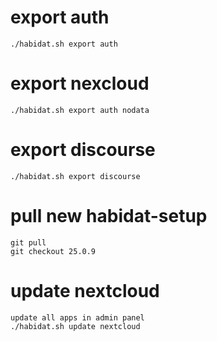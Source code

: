 # export auth

```
./habidat.sh export auth
```

# export nexcloud

```
./habidat.sh export auth nodata
```

# export discourse

```
./habidat.sh export discourse
```

# pull new habidat-setup

```
git pull
git checkout 25.0.9
```

# update nextcloud

```
update all apps in admin panel
./habidat.sh update nextcloud
```
